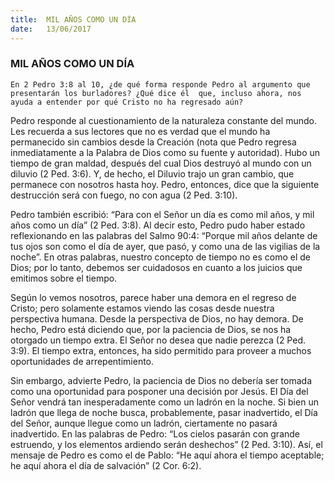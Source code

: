 ```yaml
---
title:  MIL AÑOS COMO UN DÍA
date:   13/06/2017
---
```


### MIL AÑOS COMO UN DÍA

`En 2 Pedro 3:8 al 10, ¿de qué forma responde Pedro al argumento que presentarán los burladores? ¿Qué dice él  que, incluso ahora, nos ayuda a entender por qué Cristo no ha regresado aún? `

Pedro responde al cuestionamiento de la naturaleza constante del mundo. Les recuerda a sus lectores que no  es verdad que el mundo ha permanecido sin cambios desde la Creación (nota que Pedro regresa  inmediatamente a la Palabra de Dios como su fuente y autoridad). Hubo un tiempo de gran maldad, después del cual Dios destruyó al mundo con un diluvio (2 Ped. 3:6). Y, de hecho, el Diluvio trajo un gran cambio, que  permanece con nosotros hasta hoy. Pedro, entonces, dice que la siguiente destrucción será con fuego, no con  agua (2 Ped. 3:10). 

Pedro también escribió: “Para con el Señor un día es como mil años, y mil años como un día” (2 Ped. 3:8). Al  decir esto, Pedro pudo haber estado reflexionando en las palabras del Salmo 90:4: “Porque mil años delante de  tus ojos son como el día de ayer, que pasó, y como una de las vigilias de la noche”. En otras palabras, nuestro  concepto de tiempo no es como el de Dios; por lo tanto, debemos ser cuidadosos en cuanto a los juicios que  emitimos sobre el tiempo. 

Según lo vemos nosotros, parece haber una demora en el regreso de Cristo; pero solamente estamos viendo las  cosas desde nuestra perspectiva humana. Desde la perspectiva de Dios, no hay demora. De hecho, Pedro está diciendo que, por la paciencia de Dios, se nos ha otorgado un tiempo extra. El Señor no desea que nadie  perezca (2 Ped. 3:9). El tiempo extra, entonces, ha sido permitido para proveer a muchos oportunidades de  arrepentimiento. 

Sin embargo, advierte Pedro, la paciencia de Dios no debería ser tomada como una oportunidad para posponer  una decisión por Jesús. El Día del Señor vendrá tan inesperadamente como un ladrón en la noche. Si bien un  ladrón que llega de noche busca, probablemente, pasar inadvertido, el Día del Señor, aunque llegue como un  ladrón, ciertamente no pasará inadvertido. En las palabras de Pedro: “Los cielos pasarán con grande estruendo,  y los elementos ardiendo serán deshechos” (2 Ped. 3:10). Así, el mensaje de Pedro es como el de Pablo: “He  aquí ahora el tiempo aceptable; he aquí ahora el día de salvación” (2 Cor. 6:2). 